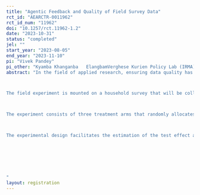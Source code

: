 ```yaml
---
title: "Agentic Feedback and Quality of Field Survey Data"
rct_id: "AEARCTR-0011962"
rct_id_num: "11962"
doi: "10.1257/rct.11962-1.2"
date: "2023-10-31"
status: "completed"
jel: ""
start_year: "2023-08-05"
end_year: "2023-11-10"
pi: "Vivek Pandey"
pi_other: "Kyamba Khanganba   ElangbamVerghese Kurien Policy Lab (IRMA)"
abstract: "In the field of applied research, ensuring data quality has emerged as a significant concern, as evidenced by a substantial body of literature. Over the past two decades, there have been notable advancements in data collection procedures. This includes a transition from traditional paper-based data collection to tablet-based CAPI methods, as well as improvements in telephonic data collection during the COVID-19 pandemic. Despite several innovations on the technology side of the data collection process, field enumerator-level initiatives are quite few. Guidelines from most think-tanks and research labs focus on survey training and survey manuals. Some researchers recommend conducting tests at the end of the survey training, to enhance awareness of field enumerators. 

The field experiment is mounted on a household survey that will be collected as part of a baseline survey of a school milk program in Gujarat, India. The state has historically experienced higher incidence of stunting and malnutrition among children and continues to do so. Therefore, the program seeks to provide liquid milk in government schools in order to improve child nutrition status. The experiment is therefore an attempt to generate causal evidence on how to improve the quality of anthropometric and other sensitive data at the individual and household level. In addition to standard household modules (including roster, assets, income, etc.), the study survey captures information on child anthropometry, child consumption, mother's well-being and her activity status. 

The experiment consists of three treatment arms that randomly allocates 60 field enumerators using block-design across 120 villages: (i) enumerators in the control group villages receive a standard survey training with no tests (C), (ii) enumerators in the first treatment group solve three tests at the end of each day of the training and receive non-agentic feedbacks (T1), and (iii) enumerators in the second treatment group solve an identical tests as T1 but in addition they receive agentic feedbacks with an option for resubmission based on feedbacks (T2). The field experiment can examine the effect of frequent testing during survey trainings (T1 versus C) and variations in feedbacks on quality of survey data (T1 versus T2 and T2 versus C). 

The experimental design facilitates the estimation of the test effect and agentic feedback on the quality of survey data. Quality of survey data is assessed from high-frequency checks that are completed on each day of the field work. The potential channel for generic testing includes awareness while agentic feedbacks may trigger mechanisms such as motivation, self-confidence, and self-responsibility. 



"
layout: registration
---
```


